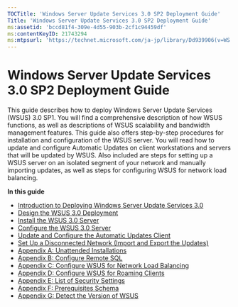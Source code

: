 ```yaml
---
TOCTitle: 'Windows Server Update Services 3.0 SP2 Deployment Guide'
Title: 'Windows Server Update Services 3.0 SP2 Deployment Guide'
ms:assetid: 'bccd81f4-309e-4d55-903b-2cf1c94459df'
ms:contentKeyID: 21743294
ms:mtpsurl: 'https://technet.microsoft.com/ja-jp/library/Dd939906(v=WS.10)'
---
```


Windows Server Update Services 3.0 SP2 Deployment Guide
=======================================================

This guide describes how to deploy Windows Server Update Services (WSUS) 3.0 SP1. You will find a comprehensive description of how WSUS functions, as well as descriptions of WSUS scalability and bandwidth management features. This guide also offers step-by-step procedures for installation and configuration of the WSUS server. You will read how to update and configure Automatic Updates on client workstations and servers that will be updated by WSUS. Also included are steps for setting up a WSUS server on an isolated segment of your network and manually importing updates, as well as steps for configuring WSUS for network load balancing.

**In this guide**

-   [Introduction to Deploying Windows Server Update Services 3.0](https://technet.microsoft.com/8df1a00b-9dd2-463e-a2d7-cb209d1c9392)
-   [Design the WSUS 3.0 Deployment](https://technet.microsoft.com/31b20259-1b32-4316-959e-84b478705cc6)
-   [Install the WSUS 3.0 Server](https://technet.microsoft.com/2cd2d2ac-47e8-461f-99bd-db6bd3af1dfc)
-   [Configure the WSUS 3.0 Server](https://technet.microsoft.com/e95c9c57-a21f-49de-a80f-31c89678fa9e)
-   [Update and Configure the Automatic Updates Client](https://technet.microsoft.com/d3d56210-9f71-49b7-b0d1-a04fb52d4e53)
-   [Set Up a Disconnected Network (Import and Export the Updates)](https://technet.microsoft.com/9ee2ea63-ef22-47b4-93e7-84fb603e1afc)
-   [Appendix A: Unattended Installations](https://technet.microsoft.com/2443408e-5bd2-4b1f-b0a5-7ee1452fe5bc)
-   [Appendix B: Configure Remote SQL](https://technet.microsoft.com/c7054b82-8ed6-4774-9252-46c84e50ef8c)
-   [Appendix C: Configure WSUS for Network Load Balancing](https://technet.microsoft.com/ad30cc5d-ceaa-41a0-9e22-7b1ca15e2852)
-   [Appendix D: Configure WSUS for Roaming Clients](https://technet.microsoft.com/7944571d-5149-4f69-814e-d0daeaef2f7f)
-   [Appendix E: List of Security Settings](https://technet.microsoft.com/0b284e97-679b-4d0f-83e5-99e68bce5fb9)
-   [Appendix F: Prerequisites Schema](https://technet.microsoft.com/170dfdca-1c10-4759-99d6-be280f768e11)
-   [Appendix G: Detect the Version of WSUS](https://technet.microsoft.com/3f922746-6a64-4ba4-827f-e0cafa57fba1)
